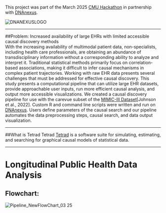 This project was part of the March 2025 [CMU Hackathon](https://guides.library.cmu.edu/hackathon "CMU Hackathon") in partnership with [DNAnexus](https://www.dnanexus.com "DNAnexus").

![DNANEXUSLOGO](https://github.com/user-attachments/assets/422aa273-195f-45f0-8bf0-4e846ded0d02)

---

##Problem: Increased availability of large EHRs with limited accessible causal discovery methods  
With the increasing availability of multimodal patient data, non-specialists, including health care professionals, are obtaining an abundance of transdisciplinary information without a corresponding ability to analyze and interpret it. Traditional statistical methods primarily focus on correlation-based associations, making it difficult to infer causal mechanisms in complex patient trajectories. Working with raw EHR data presents several challenges that must be addressed for effective causal discovery. 
This study presents a computational pipeline that can utilize large EHR datasets, provide approachable user inputs, run more efficient causal analysis, and output more accessible visualizations. We created a causal discovery pipeline for use with the carevue subset of the [MIMIC-III Dataset](https://mimic.mit.edu/ "MIMIC-III Dataset")[Johnson et al., 2022]. Custom R and command line scripts were written and run on [DNAnexus](https://www.dnanexus.com "DNAnexus"). Users define parameters of the causal search and our pipeline automates the data preprocessing steps, causal search, and data output visualization.

---

##What is Tetrad 
Tetrad [Tetrad](https://www.cmu.edu/dietrich/philosophy/tetrad/#:~:text=Tetrad%20is%20a%20software%20suite,via%20R%20with%20Rpy%2DTetrad "Tetrad") is a software suite for simulating, estimating, and searching for graphical causal models of statistical data.

 
---


# Longitudinal Public Health Data Analysis

## Flowchart:
![Pipeline_NewFlowChart_03 25](https://github.com/user-attachments/assets/5b44d810-d4a6-4336-9daf-7fea3a0a4be9)
